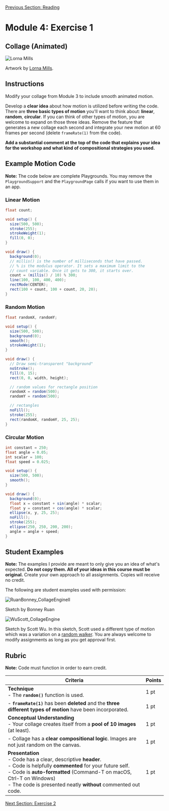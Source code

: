 [Previous Section: Reading](1_READING.md)

# Module 4: Exercise 1

## Collage (Animated)

![Lorna Mills](images/Lorna_Mills.gif)

Artwork by [Lorna Mills](http://www.digitalmediatree.com/sallymckay/LornaMillsImageDump/).

## Instructions

Modify your collage from Module 3 to include smooth animated motion.

Develop a **clear idea** about how motion is utilized before writing the code. There are **three basic types of motion** you'll want to think about: **linear**, **random**,  **circular**. If you can think of other types of motion, you are welcome to expand on those three ideas. Remove the feature that generates a new collage each second  and integrate your new motion at 60 frames per second (delete  `frameRate(1)` from the code).

**Add a substantial comment at the top of the code that explains your idea for the workshop and what kind of compositional strategies you used.**

## Example Motion Code

**Note:** The code below are complete Playgrounds. You may remove the `PlaygroundSupport` and the `PlaygroundPage` calls if you want to use them in an app.

### Linear Motion

```java
float count;

void setup() {
  size(500, 500);
  stroke(255);
  strokeWeight(1);
  fill(0, 0);
}

void draw() {
  background(0);
  // millis() is the number of milliseconds that have passed.
  // % is the modulus operator. It sets a maximum limit to the
  // count variable. Once it gets to 300, it starts over.  
  count = (millis() / 10) % 300;
  line(100, 100, 400, 400);
  rectMode(CENTER);
  rect(100 + count, 100 + count, 20, 20);
}
```

### Random Motion

```java
float randomX, randomY;

void setup() {
  size(500, 500);
  background(0);
  smooth();
  strokeWeight(1);
}

void draw() {
  // Draw semi-transparent "background"
  noStroke();
  fill(0, 15);
  rect(0, 0, width, height);

  // random values for rectangle position
  randomX = random(500);
  randomY = random(500);

  // rectangles
  noFill();
  stroke(255);
  rect(randomX, randomY, 25, 25);
}

```

### Circular Motion

```java
int constant = 250;
float angle = 0.05;
int scalar = 100;
float speed = 0.025;

void setup() {
  size(500, 500);
  smooth();
}

void draw() {
  background(0);
  float x = constant + sin(angle) * scalar;
  float y = constant + cos(angle) * scalar;
  ellipse(x, y, 25, 25);
  noFill();
  stroke(255);
  ellipse(250, 250, 200, 200);
  angle = angle + speed;
}
```

## Student Examples

**Note:** The examples I provide are meant to only give you an idea of what's expected. **Do not copy them. All of your ideas in this course must be original.** Create your own approach to all assignments. Copies will receive no credit.

The following are student examples used with permission:

![RuanBonney_CollageEngineII](images/RuanBonney_CollageEngineII.gif)

Sketch by Bonney Ruan

![WuScott_CollageEngine](images/WuScott_CollageEngine.gif)

Sketch by Scott Wu. In this sketch, Scott used a different type of motion which was a variation on a [random walker](https://www.youtube.com/watch?v=rqecAdEGW6I). You are always welcome to modify assignments as long as you get approval first.

## Rubric

**Note:** Code must function in order to earn credit.

| Criteria                                                     | Points |
| ------------------------------------------------------------ | ------ |
| **Technique**<br />- The **`random()`** function is used.    | 1 pt   |
| - **`frameRate(1)`** has been **deleted** and the **three different types of motion** have been incorporated. | 1 pt   |
| **Conceptual Understanding**<br />- Your collage creates itself from a **pool of 10 images** (at least). | 1 pt   |
| - Collage has a **clear compositional logic**. Images are not just random on the canvas. | 1 pt   |
| **Presentation**<br />- Code has a clear, descriptive **header**.<br />- Code is helpfully **commented** for your future self.<br />- Code is **auto-formatted** (Command-T on macOS, Ctrl-T on Windows)<br />- The code is presented neatly **without** commented out code. | 1 pt   |

[Next Section: Exercise 2](3_EXERCISE.md)

